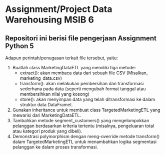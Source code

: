 # Assignment/Project Data Warehousing MSIB 6
## Repositori ini berisi file pengerjaan Assignment Python 5

Adapun perintah/penugasan terkait file tersebut, yaitu:
1. Buatlah class MarketingDataETL yang memiliki tiga metode:
   - extract(): akan membaca data dari sebuah file CSV (Misalkan, marketing_data.csv)
   - transform(): akan melakukan pembersihan dan transformasi sederhana pada data (seperti mengubah format tanggal atau membersihkan nilai yang kosong)
   - store(): akan menyimpan data yang telah ditransformasi ke dalam struktur data DataFramet.
2. Gunakan inheritance untuk membuat class TargetedMarketingETL yang mewarisi dari MarketingDataETL.
3. Tambahkan metode segment_customers() yang mengelompokkan pelanggan berdasarkan kriteria tertentu (misalnya, pengeluaran total atau kategori produk yang dibeli).
4. Demonstrasi polymorphism dengan meng-override metode transform() dalam TargetedMarketingETL untuk menambahkan logika segmentasi pelanggan ke dalam proses transformasi.
